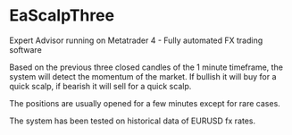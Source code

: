 # EaScalpThree
Expert Advisor running on Metatrader 4 - Fully automated FX trading software

Based on the previous three closed candles of the 1 minute timeframe, the system will detect the momentum of the market. If bullish it will buy for a quick scalp, if bearish it will sell for a quick scalp.

The positions are usually opened for a few minutes except for rare cases. 

The system has been tested on historical data of EURUSD fx rates.
